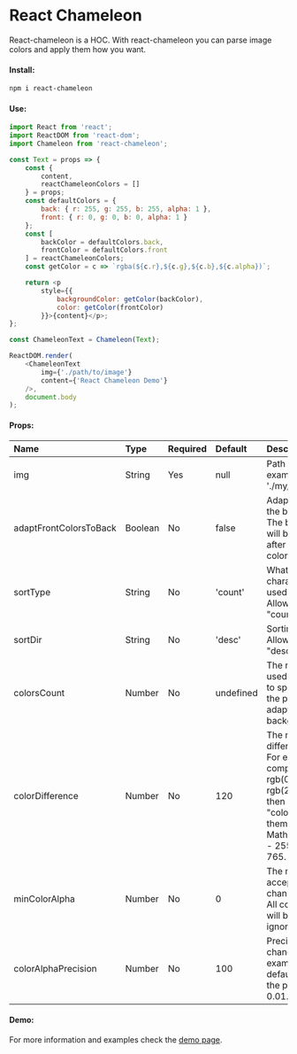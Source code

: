 # React Chameleon
React-chameleon is a HOC. With react-chameleon you can parse image colors and apply them how you want.  

#### Install:
```bash
npm i react-chameleon
```

#### Use:

```javascript
import React from 'react';
import ReactDOM from 'react-dom';
import Chameleon from 'react-chameleon';

const Text = props => {
    const {
        content,
        reactChameleonColors = []
    } = props;
    const defaultColors = {
        back: { r: 255, g: 255, b: 255, alpha: 1 },
        front: { r: 0, g: 0, b: 0, alpha: 1 }
    };
    const [
        backColor = defaultColors.back,
        frontColor = defaultColors.front
    ] = reactChameleonColors;
    const getColor = c => `rgba(${c.r},${c.g},${c.b},${c.alpha})`;

    return <p
        style={{
            backgroundColor: getColor(backColor),
            color: getColor(frontColor)
        }}>{content}</p>;
};

const ChameleonText = Chameleon(Text);

ReactDOM.render(
    <ChameleonText
        img={'./path/to/image'}
        content={'React Chameleon Demo'}
    />,
    document.body
);
```

#### Props:

| Name        | Type           | Required  |  Default |  Description |
|:------------|:---------------|:----------|:---------|:-------------|
| img        | String | Yes  |  null |  Path to image. For example, './my/image/path.png'. |
| adaptFrontColorsToBack | Boolean | No  |  false | Adapt the colors to the background color. The background color will be the first color after sorting, the other colors will adapt to it. |
| sortType | String | No  |  'count' | What color characteristic will be used for sorting. Allowed values: "count", "alpha". |
| sortDir | String | No  |  'desc' | Sorting direction. Allowed values: "desc", "asc". |
| colorsCount | Number | No  |  undefined | The number of colors used. It is necessary to specify to optimize the process of adapting colors to the background color. |
| colorDifference | Number | No  |  120 | The minimum allowed difference in colors. For example, if we compare colors: rgb(0, 0, 0) and rgb(255, 255, 255), then "color_difference" of them is 765. Math.abs(0 - 255 + 0 - 255 + 0 - 255) = 765. |
| minColorAlpha | Number | No  |  0 | The minimum acceptable alpha-channel level of color. All colors whose level will be lower will be ignored. |
| colorAlphaPrecision | Number | No  |  100 | Precision of alpha-chanel value. For example, with a default value of 100, the precision will be 0.01. |

#### Demo:

For more information and examples check the [demo page](https://vadimfedorov.ru/lab/chameleon-js/react/).